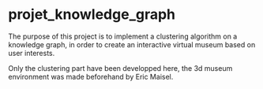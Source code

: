 # projet_knowledge_graph

The purpose of this project is to implement a clustering algorithm on a knowledge graph,
in order to create an interactive virtual museum based on user interests.

Only the clustering part have been developped here, the 3d museum environment was made beforehand by Eric Maisel.
